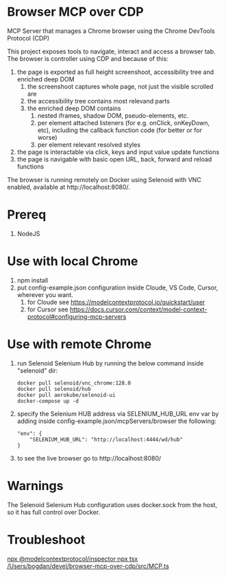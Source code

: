 # Browser MCP over CDP

MCP Server that manages a Chrome browser using the Chrome DevTools Protocol (CDP)

This project exposes tools to navigate, interact and access a browser tab. The browser is controller using CDP and because of this:
1. the page is exported as full height screenshoot, accessibility tree and enriched deep DOM
    1. the screenshoot captures whole page, not just the visible scrolled are
    2. the accessibility tree contains most relevand parts
    3. the enriched deep DOM contains
        1. nested iframes, shadow DOM, pseudo-elements, etc.
        3. per element attached listeners (for e.g. onClick, onKeyDown, etc), including the callback function code (for better or for worse)
        4. per element relevant resolved styles
2. the page is interactable via click, keys and input value update functions 
3. the page is navigable with basic open URL, back, forward and reload functions

The browser is running remotely on Docker using Selenoid with VNC enabled, available at http://localhost:8080/.

# Prereq
1. NodeJS

# Use with local Chrome
1. npm install
4. put config-example.json configuration inside Cloude, VS Code, Cursor, wherever you want.
    1. for Cloude see https://modelcontextprotocol.io/quickstart/user
    2. for Cursor see https://docs.cursor.com/context/model-context-protocol#configuring-mcp-servers

# Use with remote Chrome
1. run Selenoid Selenium Hub by running the below command inside "selenoid" dir:
    ```
    docker pull selenoid/vnc_chrome:128.0
    docker pull selenoid/hub
    docker pull aerokube/selenoid-ui
    docker-compose up -d
    ```
2. specify the Selenium HUB address via SELENIUM_HUB_URL env var by adding inside config-example.json/mcpServers/browser the following:
    ```
    "env": {
        "SELENIUM_HUB_URL": "http://localhost:4444/wd/hub"
    }
    ```
3. to see the live browser go to http://localhost:8080/

# Warnings
The Selenoid Selenium Hub configuration uses docker.sock from the host, so it has full control over Docker.

# Troubleshoot
[npx @modelcontextprotocol/inspector npx tsx /Users/bogdan/devel/browser-mcp-over-cdp/src/MCP.ts](https://modelcontextprotocol.io/docs/tools/inspector#npm-package)